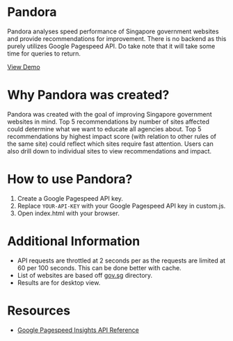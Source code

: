 # Pandora
Pandora analyses speed performance of Singapore government websites and provide recommendations for improvement. There is no backend as this purely utilizes Google Pagespeed API. Do take note that it will take some time for queries to return.

[View Demo](https://milleus.github.io/projects/pandora)

# Why Pandora was created?
Pandora was created with the goal of improving Singapore government websites in mind. Top 5 recommendations by number of sites affected could determine what we want to educate all agencies about. Top 5 recommendations by highest impact score (with relation to other rules of the same site) could reflect which sites require fast attention. Users can also drill down to individual sites to view recommendations and impact.

# How to use Pandora?
1. Create a Google Pagespeed API key.
2. Replace `YOUR-API-KEY` with your Google Pagespeed API key in custom.js.
3. Open index.html with your browser.

# Additional Information
- API requests are throttled at 2 seconds per as the requests are limited at 60 per 100 seconds. This can be done better with cache.
- List of websites are based off [gov.sg](https://www.gov.sg/) directory.
- Results are for desktop view.

# Resources
- [Google Pagespeed Insights API Reference](https://developers.google.com/speed/docs/insights/v4/reference/pagespeedapi/runpagespeed)
